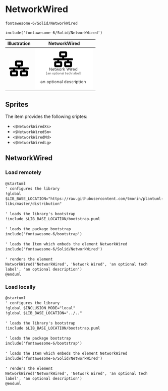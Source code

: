 # NetworkWired


```text
fontawesome-6/Solid/NetworkWired
```

```text
include('fontawesome-6/Solid/NetworkWired')
```



| Illustration | NetworkWired |
| :---: | :---: |
| ![illustration for Illustration](../../fontawesome-6/Solid/NetworkWired.png) | ![illustration for NetworkWired](../../fontawesome-6/Solid/NetworkWired.Local.png) |



## Sprites
The item provides the following sriptes:

- `<$NetworkWiredXs>`
- `<$NetworkWiredSm>`
- `<$NetworkWiredMd>`
- `<$NetworkWiredLg>`





## NetworkWired

### Load remotely
```plantuml
@startuml
' configures the library
!global $LIB_BASE_LOCATION="https://raw.githubusercontent.com/tmorin/plantuml-libs/master/distribution"

' loads the library's bootstrap
!include $LIB_BASE_LOCATION/bootstrap.puml

' loads the package bootstrap
include('fontawesome-6/bootstrap')

' loads the Item which embeds the element NetworkWired
include('fontawesome-6/Solid/NetworkWired')

' renders the element
NetworkWired('NetworkWired', 'Network Wired', 'an optional tech label', 'an optional description')
@enduml
```

### Load locally
```plantuml
@startuml
' configures the library
!global $INCLUSION_MODE="local"
!global $LIB_BASE_LOCATION="../.."

' loads the library's bootstrap
!include $LIB_BASE_LOCATION/bootstrap.puml

' loads the package bootstrap
include('fontawesome-6/bootstrap')

' loads the Item which embeds the element NetworkWired
include('fontawesome-6/Solid/NetworkWired')

' renders the element
NetworkWired('NetworkWired', 'Network Wired', 'an optional tech label', 'an optional description')
@enduml
```

